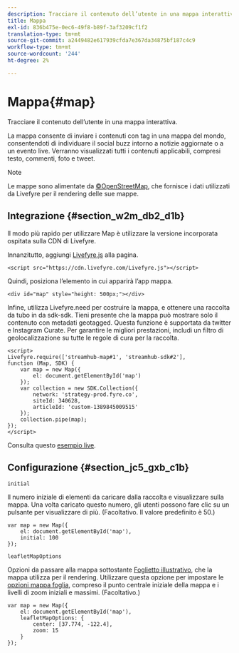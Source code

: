 ```yaml
---
description: Tracciare il contenuto dell’utente in una mappa interattiva.
title: Mappa
exl-id: 836b475e-0ec6-49f8-b89f-3af3209cf1f2
translation-type: tm+mt
source-git-commit: a2449482e617939cfda7e367da34875bf187c4c9
workflow-type: tm+mt
source-wordcount: '244'
ht-degree: 2%

---
```


# Mappa{#map}

Tracciare il contenuto dell’utente in una mappa interattiva.

La mappa consente di inviare i contenuti con tag in una mappa del mondo, consentendoti di individuare il social buzz intorno a notizie aggiornate o a un evento live. Verranno visualizzati tutti i contenuti applicabili, compresi testo, commenti, foto e tweet.

>[!NOTE]
>
>Le mappe sono alimentate da [ ©OpenStreetMap](https://www.openstreetmap.org/copyright), che fornisce i dati utilizzati da Livefyre per il rendering delle sue mappe.

## Integrazione {#section_w2m_db2_d1b}

Il modo più rapido per utilizzare Map è utilizzare la versione incorporata ospitata sulla CDN di Livefyre.

Innanzitutto, aggiungi [Livefyre.js](https://github.com/Livefyre/Livefyre.js) alla pagina.

```
<script src="https://cdn.livefyre.com/Livefyre.js"></script> 
```

Quindi, posiziona l’elemento in cui apparirà l’app mappa.

```
<div id="map" style="height: 500px;"></div>
```

Infine, utilizza Livefyre.need per costruire la mappa, e ottenere una raccolta da tubo in da sdk-sdk. Tieni presente che la mappa può mostrare solo il contenuto con metadati geotagged. Questa funzione è supportata da twitter e Instagram Curate. Per garantire le migliori prestazioni, includi un filtro di geolocalizzazione su tutte le regole di cura per la raccolta.

```
<script> 
Livefyre.require(['streamhub-map#1', 'streamhub-sdk#2'], 
function (Map, SDK) { 
    var map = new Map({ 
        el: document.getElementById('map') 
    }); 
    var collection = new SDK.Collection({ 
        network: 'strategy-prod.fyre.co', 
        siteId: 340628, 
        articleId: 'custom-1389845009515' 
    }); 
    collection.pipe(map); 
}); 
</script>
```

Consulta questo [esempio live](https://codepen.io/cheung31/pen/wkmbF).

## Configurazione {#section_jc5_gxb_c1b}

`initial`

Il numero iniziale di elementi da caricare dalla raccolta e visualizzare sulla mappa. Una volta caricato questo numero, gli utenti possono fare clic su un pulsante per visualizzare di più. (Facoltativo. Il valore predefinito è 50.)

```
var map = new Map({ 
    el: document.getElementById('map'), 
    initial: 100 
});
```

`leafletMapOptions`

Opzioni da passare alla mappa sottostante [Foglietto illustrativo](https://leafletjs.com/), che la mappa utilizza per il rendering. Utilizzare questa opzione per impostare le [opzioni mappa foglia](https://leafletjs.com/reference.html#map-options), compreso il punto centrale iniziale della mappa e i livelli di zoom iniziali e massimi. (Facoltativo.)

```
var map = new Map({ 
    el: document.getElementById('map'), 
    leafletMapOptions: { 
        center: [37.774, -122.4], 
        zoom: 15 
    } 
});
```
